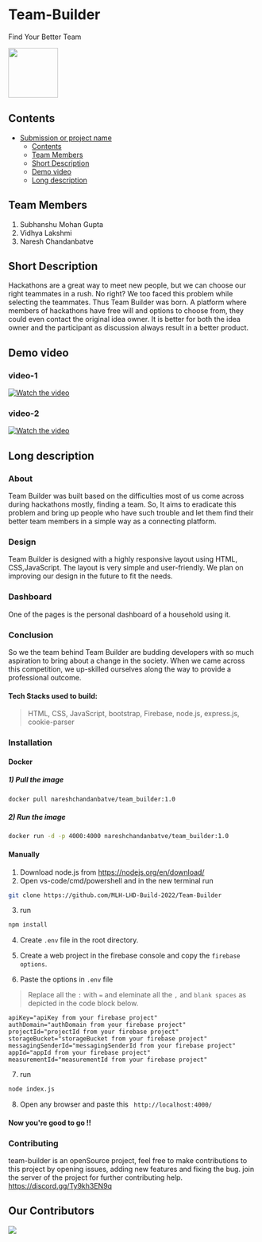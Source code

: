 
# Team-Builder                 
Find Your Better Team

<img src="https://user-images.githubusercontent.com/72182858/150678144-1b892edd-3d9d-48f1-98ad-b2ec4f334698.svg" width="100" height="100">

## Contents
- [Submission or project name](#team-builder)
  - [Contents](#contents)
  - [Team Members](#team-members)
  - [Short Description](#short-description)
  - [Demo video](#demo-video)
  - [Long description](#long-description)


## Team Members
1. Subhanshu Mohan Gupta
2. Vidhya Lakshmi
3. Naresh Chandanbatve

## Short Description 
Hackathons are a great way to meet new people, but we can choose our right teammates in a rush. No right? We too faced this problem while selecting the teammates. 
Thus Team Builder was born. A platform where members of hackathons have free will and options to choose from, they could even contact the original idea owner. It is better for both the idea owner and the participant as discussion always result in a better product.

## Demo video 
<!-- old video link [![Watch the video](https://user-images.githubusercontent.com/72182858/150680306-e6e63dfe-b048-44cd-adc5-14b1a4524622.png)](https://youtu.be/Kbz8FF8_Hcc) -->
### video-1
[![Watch the video](https://user-images.githubusercontent.com/72182858/150680306-e6e63dfe-b048-44cd-adc5-14b1a4524622.png)](https://youtu.be/P5p4GlPjTIY)
### video-2
[![Watch the video](https://user-images.githubusercontent.com/72182858/150680306-e6e63dfe-b048-44cd-adc5-14b1a4524622.png)](https://youtu.be/5Mea74U2VG0)


## Long description 

### About
Team Builder was built based on the difficulties most of us come across during hackathons mostly, finding a team. So, It aims to eradicate this problem and bring up people who have such trouble and let them find their better team members in a simple way as a connecting platform.

### Design
Team Builder is designed with a highly responsive layout using HTML, CSS,JavaScript. The layout is very simple and user-friendly. We plan on improving our design in the future to fit the needs.

### Dashboard
One of the pages is the personal dashboard of a household using it. 

### Conclusion
So we the team behind Team Builder are budding developers with so much aspiration to bring about a change in the society. When we came across this competition, we up-skilled ourselves along the way to provide a professional outcome.

#### Tech Stacks used to build:
 > HTML, CSS, JavaScript, bootstrap, Firebase, node.js, express.js, cookie-parser



### Installation

  #### Docker 
  
  ##### 1) Pull the image
  ```bash  
  docker pull nareshchandanbatve/team_builder:1.0  
  ```
  
  ##### 2) Run the image
  ```bash  
  docker run -d -p 4000:4000 nareshchandanbatve/team_builder:1.0  
  ```


  #### Manually
  1. Download node.js from https://nodejs.org/en/download/ 
  2. Open vs-code/cmd/powershell and in the new terminal run 
   ```bash 
   git clone https://github.com/MLH-LHD-Build-2022/Team-Builder
   ```

 3. run <br>
   ```bash
   npm install
   ```

  4. Create `.env` file in the root directory. <br>

  5. Create a web project in the firebase console and copy the `firebase options`. <br>

  6. Paste the options in `.env` file 
  > Replace all the `:` with `=` and eleminate all the `,` and `blank spaces` as depicted in the code block below.
   ```dotenv
   apiKey="apiKey from your firebase project"
   authDomain="authDomain from your firebase project"
   projectId="projectId from your firebase project"
   storageBucket="storageBucket from your firebase project"
   messagingSenderId="messagingSenderId from your firebase project"
   appId="appId from your firebase project"
   measurementId="measurementId from your firebase project"
   ```
  7. run <br>
   ```bash
   node index.js
   ```
  8. Open any browser and paste this `` http://localhost:4000/`` <br>


#### Now you're good to go !! 

### Contributing
team-builder is an openSource project, feel free to make contributions to this project by opening issues, adding new features and fixing the bug.
join the server of the project for further contributing help.
https://discord.gg/Ty9kh3EN9q

## Our Contributors
<a href = "https://github.com/Tanu-N-Prabhu/Python/graphs/contributors">
  <img src = "https://contrib.rocks/image?repo=web-contribution-DWOC/Team-Builder"/>
</a>


